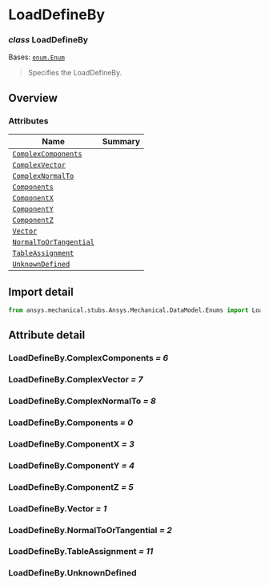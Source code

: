 <a id="loaddefineby"></a>

# LoadDefineBy

<a id="LoadDefineBy"></a>

### *class* LoadDefineBy

Bases: [`enum.Enum`](https://docs.python.org/3/library/enum.html#enum.Enum)

> Specifies the LoadDefineBy.

> <!-- !! processed by numpydoc !! -->

<a id="overview"></a>

## Overview

### Attributes

| Name | Summary |
|--------------------------------------------------------------|----|
| [`ComplexComponents`](#LoadDefineBy.ComplexComponents)       |    |
| [`ComplexVector`](#LoadDefineBy.ComplexVector)               |    |
| [`ComplexNormalTo`](#LoadDefineBy.ComplexNormalTo)           |    |
| [`Components`](#LoadDefineBy.Components)                     |    |
| [`ComponentX`](#LoadDefineBy.ComponentX)                     |    |
| [`ComponentY`](#LoadDefineBy.ComponentY)                     |    |
| [`ComponentZ`](#LoadDefineBy.ComponentZ)                     |    |
| [`Vector`](#LoadDefineBy.Vector)                             |    |
| [`NormalToOrTangential`](#LoadDefineBy.NormalToOrTangential) |    |
| [`TableAssignment`](#LoadDefineBy.TableAssignment)           |    |
| [`UnknownDefined`](#LoadDefineBy.UnknownDefined)             |    |

<a id="import-detail"></a>

## Import detail

```python
from ansys.mechanical.stubs.Ansys.Mechanical.DataModel.Enums import LoadDefineBy
```

<a id="attribute-detail"></a>

## Attribute detail

<a id="LoadDefineBy.ComplexComponents"></a>

### LoadDefineBy.ComplexComponents *= 6*

<a id="LoadDefineBy.ComplexVector"></a>

### LoadDefineBy.ComplexVector *= 7*

<a id="LoadDefineBy.ComplexNormalTo"></a>

### LoadDefineBy.ComplexNormalTo *= 8*

<a id="LoadDefineBy.Components"></a>

### LoadDefineBy.Components *= 0*

<a id="LoadDefineBy.ComponentX"></a>

### LoadDefineBy.ComponentX *= 3*

<a id="LoadDefineBy.ComponentY"></a>

### LoadDefineBy.ComponentY *= 4*

<a id="LoadDefineBy.ComponentZ"></a>

### LoadDefineBy.ComponentZ *= 5*

<a id="LoadDefineBy.Vector"></a>

### LoadDefineBy.Vector *= 1*

<a id="LoadDefineBy.NormalToOrTangential"></a>

### LoadDefineBy.NormalToOrTangential *= 2*

<a id="LoadDefineBy.TableAssignment"></a>

### LoadDefineBy.TableAssignment *= 11*

<a id="LoadDefineBy.UnknownDefined"></a>

### LoadDefineBy.UnknownDefined
